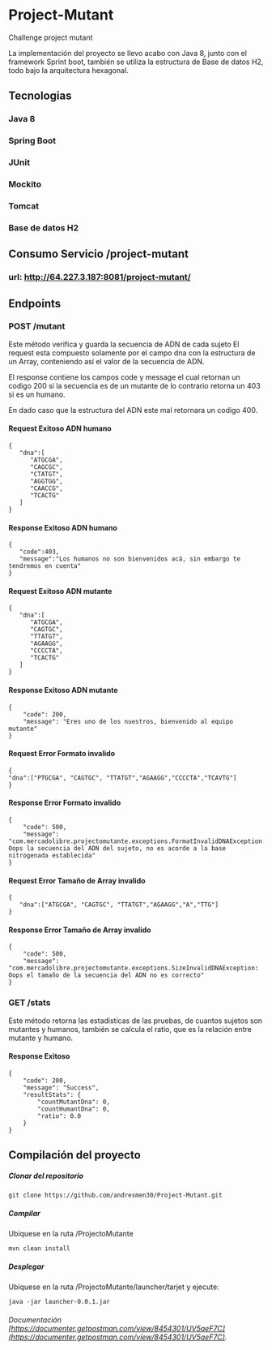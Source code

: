 # Project-Mutant
Challenge project mutant

La implementación del proyecto se llevo acabo con Java 8, junto con el framework Sprint boot, también se utiliza la estructura de Base de datos H2, todo bajo la arquitectura hexagonal.

## Tecnologias

### Java 8
### Spring Boot
### JUnit
### Mockito
### Tomcat
### Base de datos H2


## Consumo Servicio /project-mutant

### url: http://64.227.3.187:8081/project-mutant/

## Endpoints

### POST /mutant

Este método verifica y guarda la secuencia de ADN de cada sujeto
El request esta compuesto solamente por el campo dna con la estructura de un Array, conteniendo así el valor de la secuencia de ADN.

El response contiene los campos code y message el cual retornan un codigo 200 si la secuencia es de un mutante de lo contrario retorna un 403 si es un humano.

En dado caso que la estructura del ADN este mal retornara un codigo 400.


#### Request Exitoso ADN humano
```
{
   "dna":[
      "ATGCGA",
      "CAGCGC",
      "CTATGT",
      "AGGTGG",
      "CAACCG",
      "TCACTG"
   ]
}
```

#### Response Exitoso ADN humano
```
{
   "code":403,
   "message":"Los humanos no son bienvenidos acá, sin embargo te tendremos en cuenta"
}
```


#### Request Exitoso ADN mutante
```
{
   "dna":[
      "ATGCGA",
      "CAGTGC",
      "TTATGT",
      "AGAAGG",
      "CCCCTA",
      "TCACTG"
   ]
}
```

#### Response Exitoso ADN mutante
```
{
    "code": 200,
    "message": "Eres uno de los nuestros, bienvenido al equipo mutante"
}
```

#### Request Error Formato invalido
```
{
"dna":["PTGCGA", "CAGTGC", "TTATGT","AGAAGG","CCCCTA","TCAVTG"]
}
```

#### Response Error Formato invalido
```
{
    "code": 500,
    "message": "com.mercadolibre.projectomutante.exceptions.FormatInvalidDNAException: Oops la secuencia del ADN del sujeto, no es acorde a la base nitrogenada establecida"
}
```

#### Request Error Tamaño de Array invalido
```
{
   "dna":["ATGCGA", "CAGTGC", "TTATGT","AGAAGG","A","TTG"]
}
```

#### Response Error Tamaño de Array invalido
```
{
    "code": 500,
    "message": "com.mercadolibre.projectomutante.exceptions.SizeInvalidDNAException: Oops el tamaño de la secuencia del ADN no es correcto"
}
```

### GET /stats

Este método retorna las estadisticas de las pruebas, de cuantos sujetos son mutantes y humanos, también se calcula el ratio, que es la relación entre mutante y humano.


#### Response Exitoso 
```
{
    "code": 200,
    "message": "Success",
    "resultStats": {
        "countMutantDna": 0,
        "countHumantDna": 0,
        "ratio": 0.0
    }
}
```

## Compilación del proyecto

##### Clonar del repositorio
```
git clone https://github.com/andresmen30/Project-Mutant.git
```


##### Compilar

Ubíquese en la ruta /ProjectoMutante
```
mvn clean install
```

##### Desplegar

Ubíquese en la ruta /ProjectoMutante/launcher/tarjet y ejecute:
```
java -jar launcher-0.0.1.jar
```

###### Documentación [https://documenter.getpostman.com/view/8454301/UV5aeF7C](https://documenter.getpostman.com/view/8454301/UV5aeF7C).












